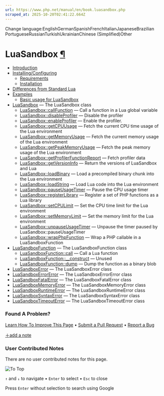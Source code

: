 ```yaml
---
url: https://www.php.net/manual/en/book.luasandbox.php
scraped_at: 2025-10-20T02:41:22.664Z
---
```


Change language:EnglishGermanSpanishFrenchItalianJapaneseBrazilian PortugueseRussianTurkishUkrainianChinese (Simplified)Other

# LuaSandbox [¶](https://www.php.net/manual/en/book.luasandbox.php\#book.luasandbox)

- [Introduction](https://www.php.net/manual/en/intro.luasandbox.php)
- [Installing/Configuring](https://www.php.net/manual/en/luasandbox.setup.php)
  - [Requirements](https://www.php.net/manual/en/luasandbox.requirements.php)
  - [Installation](https://www.php.net/manual/en/luasandbox.installation.php)
- [Differences from Standard Lua](https://www.php.net/manual/en/reference.luasandbox.differences.php)
- [Examples](https://www.php.net/manual/en/luasandbox.examples.php)
  - [Basic usage for LuaSandbox](https://www.php.net/manual/en/luasandbox.examples-basic.php)
- [LuaSandbox](https://www.php.net/manual/en/class.luasandbox.php) — The LuaSandbox class
  - [LuaSandbox::callFunction](https://www.php.net/manual/en/luasandbox.callfunction.php) — Call a function in a Lua global variable
  - [LuaSandbox::disableProfiler](https://www.php.net/manual/en/luasandbox.disableprofiler.php) — Disable the profiler
  - [LuaSandbox::enableProfiler](https://www.php.net/manual/en/luasandbox.enableprofiler.php) — Enable the profiler.
  - [LuaSandbox::getCPUUsage](https://www.php.net/manual/en/luasandbox.getcpuusage.php) — Fetch the current CPU time usage of the Lua environment
  - [LuaSandbox::getMemoryUsage](https://www.php.net/manual/en/luasandbox.getmemoryusage.php) — Fetch the current memory usage of the Lua environment
  - [LuaSandbox::getPeakMemoryUsage](https://www.php.net/manual/en/luasandbox.getpeakmemoryusage.php) — Fetch the peak memory usage of the Lua environment
  - [LuaSandbox::getProfilerFunctionReport](https://www.php.net/manual/en/luasandbox.getprofilerfunctionreport.php) — Fetch profiler data
  - [LuaSandbox::getVersionInfo](https://www.php.net/manual/en/luasandbox.getversioninfo.php) — Return the versions of LuaSandbox and Lua
  - [LuaSandbox::loadBinary](https://www.php.net/manual/en/luasandbox.loadbinary.php) — Load a precompiled binary chunk into the Lua environment
  - [LuaSandbox::loadString](https://www.php.net/manual/en/luasandbox.loadstring.php) — Load Lua code into the Lua environment
  - [LuaSandbox::pauseUsageTimer](https://www.php.net/manual/en/luasandbox.pauseusagetimer.php) — Pause the CPU usage timer
  - [LuaSandbox::registerLibrary](https://www.php.net/manual/en/luasandbox.registerlibrary.php) — Register a set of PHP functions as a Lua library
  - [LuaSandbox::setCPULimit](https://www.php.net/manual/en/luasandbox.setcpulimit.php) — Set the CPU time limit for the Lua environment
  - [LuaSandbox::setMemoryLimit](https://www.php.net/manual/en/luasandbox.setmemorylimit.php) — Set the memory limit for the Lua environment
  - [LuaSandbox::unpauseUsageTimer](https://www.php.net/manual/en/luasandbox.unpauseusagetimer.php) — Unpause the timer paused by LuaSandbox::pauseUsageTimer
  - [LuaSandbox::wrapPhpFunction](https://www.php.net/manual/en/luasandbox.wrapphpfunction.php) — Wrap a PHP callable in a LuaSandboxFunction
- [LuaSandboxFunction](https://www.php.net/manual/en/class.luasandboxfunction.php) — The LuaSandboxFunction class
  - [LuaSandboxFunction::call](https://www.php.net/manual/en/luasandboxfunction.call.php) — Call a Lua function
  - [LuaSandboxFunction::\_\_construct](https://www.php.net/manual/en/luasandboxfunction.construct.php) — Unused
  - [LuaSandboxFunction::dump](https://www.php.net/manual/en/luasandboxfunction.dump.php) — Dump the function as a binary blob
- [LuaSandboxError](https://www.php.net/manual/en/class.luasandboxerror.php) — The LuaSandboxError class
- [LuaSandboxErrorError](https://www.php.net/manual/en/class.luasandboxerrorerror.php) — The LuaSandboxErrorError class
- [LuaSandboxFatalError](https://www.php.net/manual/en/class.luasandboxfatalerror.php) — The LuaSandboxFatalError class
- [LuaSandboxMemoryError](https://www.php.net/manual/en/class.luasandboxmemoryerror.php) — The LuaSandboxMemoryError class
- [LuaSandboxRuntimeError](https://www.php.net/manual/en/class.luasandboxruntimeerror.php) — The LuaSandboxRuntimeError class
- [LuaSandboxSyntaxError](https://www.php.net/manual/en/class.luasandboxsyntaxerror.php) — The LuaSandboxSyntaxError class
- [LuaSandboxTimeoutError](https://www.php.net/manual/en/class.luasandboxtimeouterror.php) — The LuaSandboxTimeoutError class

### Found A Problem?

[Learn How To Improve This Page](https://github.com/php/doc-base/blob/master/README.md "This will take you to our contribution guidelines on GitHub")
•
[Submit a Pull Request](https://github.com/php/doc-en/blob/master/reference/luasandbox/book.xml)
•
[Report a Bug](https://github.com/php/doc-en/issues/new?body=From%20manual%20page:%20https:%2F%2Fphp.net%2Fbook.luasandbox%0A%0A---)

[＋add a note](https://www.php.net/manual/add-note.php?sect=book.luasandbox&repo=en&redirect=https://www.php.net/manual/en/book.luasandbox.php)

### User Contributed Notes

There are no user contributed notes for this page.

![To Top](https://www.php.net/images/to-top@2x.png)

`↑` and `↓` to navigate •
`Enter` to select •
`Esc` to close


Press `Enter` without
selection to search using Google